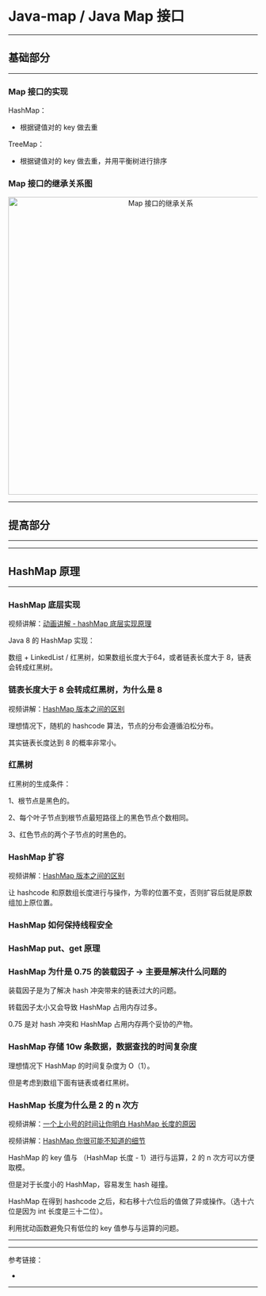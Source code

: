 # Java-map / Java Map 接口

---

## 基础部分

---

### Map 接口的实现

HashMap：

- 根据键值对的 key 做去重

TreeMap：

- 根据键值对的 key 做去重，并用平衡树进行排序

### Map 接口的继承关系图

<div align="center">
<img width="600"  alt="Map 接口的继承关系" src="https://github.com/bourneo/self-cultivation-of-a-software-engineer/blob/master/7_image/java/Java-map.webp"/></div>

---

## 提高部分

---


---

## HashMap 原理

---

### HashMap 底层实现

视频讲解：[动画讲解 - hashMap 底层实现原理](https://www.bilibili.com/video/BV1Wh411n72X)

Java 8 的 HashMap 实现：

数组 + LinkedList / 红黑树，如果数组长度大于64，或者链表长度大于 8，链表会转成红黑树。

### 链表长度大于 8 会转成红黑树，为什么是 8

视频讲解：[HashMap 版本之间的区别](https://www.bilibili.com/video/BV1Sp4y1D732)

理想情况下，随机的 hashcode 算法，节点的分布会遵循泊松分布。

其实链表长度达到 8 的概率非常小。

### 红黑树

红黑树的生成条件：

1、根节点是黑色的。

2、每个叶子节点到根节点最短路径上的黑色节点个数相同。

3、红色节点的两个子节点的时黑色的。

### HashMap 扩容

视频讲解：[HashMap 版本之间的区别](https://www.bilibili.com/video/BV1Sp4y1D732)

让 hashcode 和原数组长度进行与操作，为零的位置不变，否则扩容后就是原数组加上原位置。

### HashMap 如何保持线程安全

### HashMap put、get 原理

### HashMap 为什是 0.75 的装载因子 -> 主要是解决什么问题的

装载因子是为了解决 hash 冲突带来的链表过大的问题。

转载因子太小又会导致 HashMap 占用内存过多。

0.75 是对 hash 冲突和 HashMap 占用内存两个妥协的产物。

### HashMap 存储 10w 条数据，数据查找的时间复杂度

理想情况下 HashMap 的时间复杂度为 O（1）。

但是考虑到数组下面有链表或者红黑树。

### HashMap 长度为什么是 2 的 n 次方

视频讲解：[一个上小号的时间让你明白 HashMap 长度的原因](https://www.bilibili.com/video/BV13a4y1v7gR)

视频讲解：[HashMap 你很可能不知道的细节](https://www.bilibili.com/video/BV1534y1Q7CE)

HashMap 的 key 值与 （HashMap 长度 - 1）进行与运算，2 的 n 次方可以方便取模。

但是对于长度小的 HashMap，容易发生 hash 碰撞。

HashMap 在得到 hashcode 之后，和右移十六位后的值做了异或操作。（选十六位是因为 int 长度是三十二位）。

利用扰动函数避免只有低位的 key 值参与与运算的问题。


---







---

参考链接：

- []()

---











